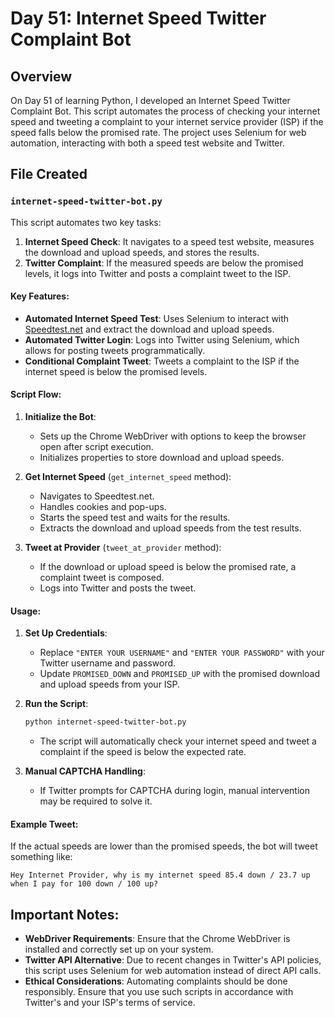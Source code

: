 # Day 51: Internet Speed Twitter Complaint Bot

## Overview

On Day 51 of learning Python, I developed an Internet Speed Twitter Complaint Bot. This script automates the process of checking your internet speed and tweeting a complaint to your internet service provider (ISP) if the speed falls below the promised rate. The project uses Selenium for web automation, interacting with both a speed test website and Twitter.

## File Created

### `internet-speed-twitter-bot.py`

This script automates two key tasks:

1. **Internet Speed Check**: It navigates to a speed test website, measures the download and upload speeds, and stores the results.
2. **Twitter Complaint**: If the measured speeds are below the promised levels, it logs into Twitter and posts a complaint tweet to the ISP.

#### Key Features:
- **Automated Internet Speed Test**: Uses Selenium to interact with [Speedtest.net](https://www.speedtest.net/) and extract the download and upload speeds.
- **Automated Twitter Login**: Logs into Twitter using Selenium, which allows for posting tweets programmatically.
- **Conditional Complaint Tweet**: Tweets a complaint to the ISP if the internet speed is below the promised levels.

#### Script Flow:
1. **Initialize the Bot**:
   - Sets up the Chrome WebDriver with options to keep the browser open after script execution.
   - Initializes properties to store download and upload speeds.

2. **Get Internet Speed** (`get_internet_speed` method):
   - Navigates to Speedtest.net.
   - Handles cookies and pop-ups.
   - Starts the speed test and waits for the results.
   - Extracts the download and upload speeds from the test results.

3. **Tweet at Provider** (`tweet_at_provider` method):
   - If the download or upload speed is below the promised rate, a complaint tweet is composed.
   - Logs into Twitter and posts the tweet.

#### Usage:
1. **Set Up Credentials**:
   - Replace `"ENTER YOUR USERNAME"` and `"ENTER YOUR PASSWORD"` with your Twitter username and password.
   - Update `PROMISED_DOWN` and `PROMISED_UP` with the promised download and upload speeds from your ISP.

2. **Run the Script**:
   ```bash
   python internet-speed-twitter-bot.py
   ```
   - The script will automatically check your internet speed and tweet a complaint if the speed is below the expected rate.

3. **Manual CAPTCHA Handling**:
   - If Twitter prompts for CAPTCHA during login, manual intervention may be required to solve it.

#### Example Tweet:
If the actual speeds are lower than the promised speeds, the bot will tweet something like:
```
Hey Internet Provider, why is my internet speed 85.4 down / 23.7 up when I pay for 100 down / 100 up?
```

## Important Notes:
- **WebDriver Requirements**: Ensure that the Chrome WebDriver is installed and correctly set up on your system.
- **Twitter API Alternative**: Due to recent changes in Twitter's API policies, this script uses Selenium for web automation instead of direct API calls.
- **Ethical Considerations**: Automating complaints should be done responsibly. Ensure that you use such scripts in accordance with Twitter's and your ISP's terms of service.
